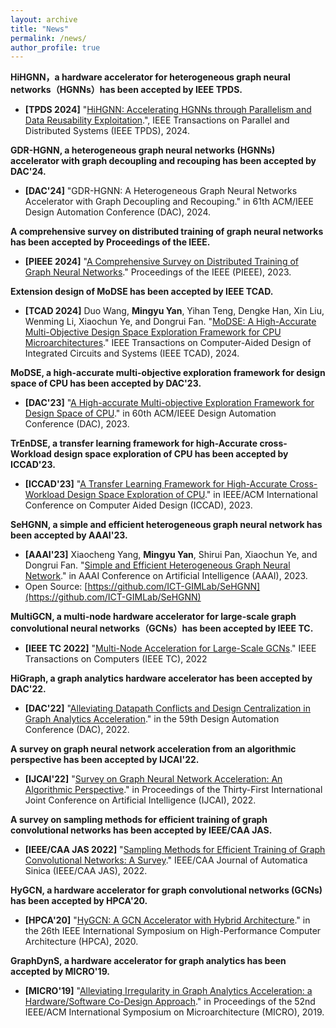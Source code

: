 ```yaml
---
layout: archive
title: "News"
permalink: /news/
author_profile: true
---
```


**HiHGNN，a hardware accelerator for heterogeneous graph neural networks（HGNNs）has been accepted by IEEE TPDS.**
* **[TPDS 2024]** "[HiHGNN: Accelerating HGNNs through Parallelism and Data Reusability Exploitation](https://arxiv.org/pdf/2307.12765).", IEEE Transactions on Parallel and Distributed Systems (IEEE TPDS), 2024.

**GDR-HGNN, a heterogeneous graph neural networks (HGNNs) accelerator with graph decoupling and recouping has been accepted by DAC'24.**
* **[DAC'24]** "GDR-HGNN: A Heterogeneous Graph Neural Networks Accelerator with Graph Decoupling and Recouping." in 61th ACM/IEEE Design Automation Conference (DAC), 2024.

**A comprehensive survey on distributed training of graph neural networks has been accepted by Proceedings of the IEEE.**
* **[PIEEE 2024]** "[A Comprehensive Survey on Distributed Training of Graph Neural Networks](https://ieeexplore.ieee.org/abstract/document/10348966/)." Proceedings of the IEEE (PIEEE), 2023.

**Extension design of MoDSE has been accepted by IEEE TCAD.**
* **[TCAD 2024]** Duo Wang, **Mingyu Yan**, Yihan Teng, Dengke Han, Xin Liu, Wenming Li, Xiaochun Ye, and Dongrui Fan. "[MoDSE: A High-Accurate Multi-Objective Design Space Exploration Framework for CPU Microarchitectures](https://ieeexplore.ieee.org/abstract/document/10345735)." IEEE Transactions on Computer-Aided Design of Integrated Circuits and Systems (IEEE TCAD), 2024.

**MoDSE, a high-accurate multi-objective exploration framework for design space of CPU has been accepted by DAC'23.**
* **[DAC'23]** "[A High-accurate Multi-objective Exploration Framework for Design Space of CPU](https://ieeexplore.ieee.org/abstract/document/10247790/)." in 60th ACM/IEEE Design Automation Conference (DAC), 2023.

**TrEnDSE, a transfer learning framework for high-Accurate cross-Workload design space exploration of CPU has been accepted by ICCAD'23.**
* **[ICCAD'23]** "[A Transfer Learning Framework for High-Accurate Cross-Workload Design Space Exploration of CPU](https://ieeexplore.ieee.org/abstract/document/10323840/)." in IEEE/ACM International Conference on Computer Aided Design (ICCAD), 2023.

**SeHGNN, a simple and efficient heterogeneous graph neural network has been accepted by AAAI'23.**
* **[AAAI'23]** Xiaocheng Yang, **Mingyu Yan**, Shirui Pan, Xiaochun Ye, and Dongrui Fan. "[Simple and Efficient Heterogeneous Graph Neural Network](https://ojs.aaai.org/index.php/AAAI/article/view/26283)." in AAAI Conference on Artificial Intelligence (AAAI), 2023.
* Open Source: [https://github.com/ICT-GIMLab/SeHGNN](https://github.com/ICT-GIMLab/SeHGNN)

**MultiGCN, a multi-node hardware accelerator for large-scale graph convolutional neural networks（GCNs）has been accepted by IEEE TC.**
* **[IEEE TC 2022]** "[Multi-Node Acceleration for Large-Scale GCNs](https://ieeexplore.ieee.org/abstract/document/9893364/)." IEEE Transactions on Computers (IEEE TC), 2022

**HiGraph, a graph analytics hardware accelerator has been accepted by DAC'22.**
* **[DAC'22]** "[Alleviating Datapath Conflicts and Design Centralization in Graph Analytics Acceleration](https://dl.acm.org/doi/abs/10.1145/3489517.3530524)." in the 59th Design Automation Conference (DAC), 2022.

**A survey on graph neural network acceleration from an algorithmic perspective has been accepted by IJCAI'22.**
* **[IJCAI'22]** "[Survey on Graph Neural Network Acceleration: An Algorithmic Perspective](https://arxiv.org/abs/2202.04822)." in Proceedings of the Thirty-First International Joint Conference on Artificial Intelligence (IJCAI), 2022.

**A survey on sampling methods for efficient training of graph convolutional networks has been accepted by IEEE/CAA JAS.**
* **[IEEE/CAA JAS 2022]** "[Sampling Methods for Efficient Training of Graph Convolutional Networks: A Survey](https://ieeexplore.ieee.org/abstract/document/9601152/)." IEEE/CAA Journal of Automatica Sinica (IEEE/CAA JAS), 2022.

**HyGCN, a hardware accelerator for graph convolutional networks (GCNs) has been accepted by HPCA'20.**
* **[HPCA'20]** "[HyGCN: A GCN Accelerator with Hybrid Architecture](https://ieeexplore.ieee.org/abstract/document/9065592/)." in the 26th IEEE International Symposium on High-Performance Computer Architecture (HPCA), 2020.

**GraphDynS, a hardware accelerator for graph analytics has been accepted by MICRO'19.**    
* **[MICRO'19]** "[Alleviating Irregularity in Graph Analytics Acceleration: a Hardware/Software Co-Design Approach](https://dl.acm.org/doi/abs/10.1145/3352460.3358318)." in Proceedings of the 52nd IEEE/ACM International Symposium on Microarchitecture (MICRO), 2019.

